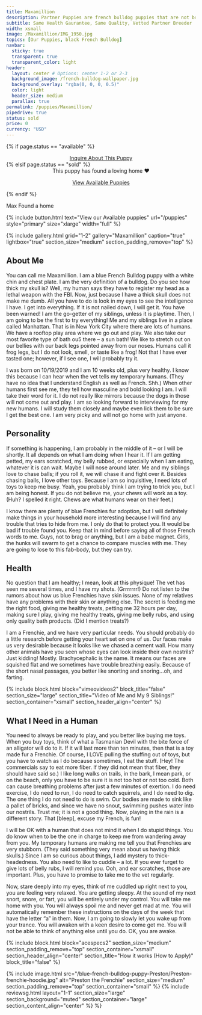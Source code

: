 ```yaml
---
title: Maxamillion
description: Partner Puppies are french bulldog puppies that are not bred by us, but instead by a partner breeder. Partner Puppies are covered by Ethical Frenchie's Health Gaurantee, and are thoroughly investigated and inspected before being listed on our site.
subtitle: Same Health Gaurantee, Same Quality, Vetted Partner Breeder
width: xsmall
image: /Maxamillion/IMG_1950.jpg
topics: [Our Puppies, black French Bulldog]
navbar:
  sticky: true
  transparent: true
  transparent_color: light
header:
  layout: center # Options: center 1-2 or 2-3
  background_image: /french-bulldog-wallpaper.jpg
  background_overlay: "rgba(0, 0, 0, 0.5)"
  color: light
  header_size: medium
  parallax: true
permalink: /puppies/Maxamillion/
pipedrive: true
status: sold
price: 0
currency: "USD"
---
```

{% if page.status == "available" %}
  <center>
    <a class="uk-button uk-button-danger uk-border-pill" href="/contact">
      Inquire About This Puppy
    </a>
  </center>
{% elsif page.status == "sold" %}
  <center>
    <div class="uk-alert-success uk-border-pill uk-text-bold uk-padding-small" uk-alert>
      This puppy has found a loving home ❤️
    </div>
    <p class="uk-text-center">
      <a href="/french-bulldog-puppies/" class="uk-button uk-button-primary uk-border-pill">
        View Available Puppies
      </a>
    </p>
  </center>
{% endif %}

Max Found a home

{% include button.html text="View our Available puppies" url="/puppies" style="primary" size="xlarge" width="full" %}


{% include gallery.html 
	grid="1-2"
	gallery="Maxamillion"
	caption="true"
	lightbox="true"
  section_size="medium"
  section_padding_remove="top"
%}



## About Me

You can call me Maxamillion. I am a blue French Bulldog puppy with a white chin and chest plate. I am the very definition of a bulldog. Do you see how thick my skull is? Well, my human says they have to register my head as a lethal weapon with the FBI. Now, just because I have a thick skull does not make me dumb. All you have to do is look in my eyes to see the intelligence I have. I get into everything. If it is not nailed down, I will get it. You have been warned! I am the go-getter of my siblings, unless it is playtime. Then, I am going to be the first to try everything! Me and my siblings live in a place called Manhattan. That is in New York City where there are lots of humans. We have a rooftop play area where we go out and play. We also take our most favorite type of bath ou5 there – a sun bath! We like to stretch out on our bellies with our back legs pointed away from our noses. Humans call it frog legs, but I do not look, smell, or taste like a frog! Not that I have ever tasted one; however, if I see one, I will probably try it.

I was born on 10/19/2019 and I am 10 weeks old, plus very healthy. I know this because I can hear when the vet tells my temporary humans. (They have no idea that I understand English as well as French. Shh.) When other humans first see me, they tell how masculine and bold looking I am. I will take their word for it. I do not really like mirrors because the dogs in those will not come out and play. I am so looking forward to interviewing for my new humans. I will study them closely and maybe even lick them to be sure I get the best one. I am very picky and will not go home with just anyone.

## Personality

If something is happening, I am probably in the middle of it – or I will be shortly. It all depends on what I am doing when I hear it. If I am getting petted, my ears scratched, my belly rubbed, or especially when I am eating, whatever it is can wait. Maybe I will nose around later. Me and my siblings love to chase balls; if you roll it, we will chase it and fight over it. Besides chasing balls, I love other toys. Because I am so inquisitive, I need lots of toys to keep me busy. Yeah, you probably think I am trying to trick you, but I am being honest. If you do not believe me, your chews will work as a toy. (Huh? I spelled it right. Chews are what humans wear on their feet.)

I know there are plenty of blue Frenchies fur adoption, but I will definitely make things in your household more interesting because I will find any trouble that tries to hide from me. I only do that to protect you. It would be bad if trouble found you. Keep that in mind before saying all of those French words to me. Guys, not to brag or anything, but I am a babe magnet. Girls, the hunks will swarm to get a chance to compare muscles with me. They are going to lose to this fab-body, but they can try.

## Health

No question that I am healthy; I mean, look at this physique! The vet has seen me several times, and I have my shots. (Grrrrrrr!) Do not listen to the rumors about how us blue Frenchies have skin issues. None of my relatives have any problems with their skin or anything else. The secret is feeding me the right food, giving me healthy treats, petting me 32 hours per day, making sure I play, giving me healthy treats, giving me belly rubs, and using only quality bath products. (Did I mention treats?)

I am a Frenchie, and we have very particular needs. You should probably do a little research before getting your heart set on one of us. Our faces make us very desirable because it looks like we chased a cement wall. How many other animals have you seen whose eyes can look inside their own nostrils? Just kidding! Mostly. Brachycephalic is the name. It means our faces are squished flat and we sometimes have trouble breathing easily. Because of the short nasal passages, you better like snorting and snoring…oh, and farting.

{% include block.html 
  block="vimeovideos2"
  block_title="false"
  section_size="large"
  section_title="Video of Me and My 9 Siblings!" 
  section_container="xsmall"
  section_header_align="center"
%}

## What I Need in a Human

You need to always be ready to play, and you better like buying me toys. When you buy toys, think of what a Tasmanian Devil with the bite force of an alligator will do to it. If it will last more than ten minutes, then that is a toy made fur a Frenchie. Of course, I LOVE pulling the stuffing out of toys, but you have to watch as I do because sometimes, I eat the stuff. (Hey! The commercials say to eat more fiber. If they did not mean that fiber, they should have said so.) I like long walks on trails, in the bark, I mean park, or on the beach, only you have to be sure it is not too hot or not too cold. Both can cause breathing problems after just a few minutes of exertion. I do need exercise, I do need to run, I do need to catch squirrels, and I do need to dig. The one thing I do not need to do is swim. Our bodies are made to sink like a pallet of bricks, and since we have no snout, swimming pushes water into our nostrils. Trust me; it is not a good thing. Now, playing in the rain is a different story. That [bleep], excuse my French, is fun!

I will be OK with a human that does not mind it when I do stupid things. You do know when to be the one in charge to keep me from wandering away from you. My temporary humans are making me tell you that Frenchies are very stubborn. (They said something very mean about us having thick skulls.) Since I am so curious about things, I add mystery to thick-headedness. You also need to like to cuddle – a lot. If you ever furget to give lots of belly rubs, I will remind you. Ooh, and ear scratches, those are important. Plus, you have to promise to take me to the vet regularly.

Now, stare deeply into my eyes, think of me cuddled up right next to you, you are feeling very relaxed. You are getting sleepy. At the sound of my next snort, snore, or fart, you will be entirely under my control. You will take me home with you. You will always spoil me and never get mad at me. You will automatically remember these instructions on the days of the week that have the letter “a” in them. Now, I am going to slowly let you wake up from your trance. You will awaken with a keen desire to come get me. You will not be able to think of anything else until you do. OK, you are awake.


{% include block.html 
  block="acespecs2"
  section_size="medium"
  section_padding_remove="top"
  section_container="xsmall"
  section_header_align="center"
  section_title="How it works (How to Apply)"
  block_title="false"
%}

{% include image.html 
	src="/blue-french-bulldog-puppy-Preston/Preston-frenchie-hoodie.jpg"
  alt="Preston the Frenchie"
  section_size="medium"
  section_padding_remove="top"
  section_container="small"
%}
{% include reviewsg.html 
   layout="1-1"
  section_size="large"
  section_background="muted"
  section_container="large"
  section_content_align="center"
%}
%}



<script type="application/ld+json">
{
  "@context": "https://schema.org/",
  "@type": "Product",
  "name": "Maxamillion",
  "offers": {
    "@type": "Offer",
    "priceCurrency": "USD",
    "price": "0",
    "availability": "https://schema.org/SoldOut"
  }
}
</script>
